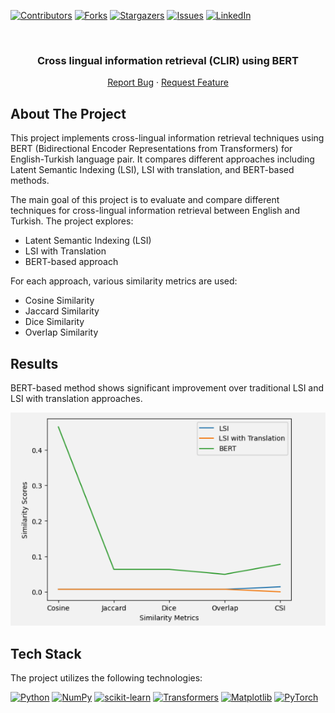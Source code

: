 <a name="readme-top"></a>


<!-- PROJECT SHIELDS -->
[![Contributors][contributors-shield]][contributors-url]
[![Forks][forks-shield]][forks-url]
[![Stargazers][stars-shield]][stars-url]
[![Issues][issues-shield]][issues-url]
[![LinkedIn][linkedin-shield]][linkedin-url]



<!-- PROJECT LOGO -->
<br />
<div align="center">

<h3 align="center"> Cross lingual information retrieval (CLIR) using BERT</h3>

  <p align="center">
<!--     <a href="https://github.com/youssef-mansor/CLIR-using-BERT">View Demo</a> -->
<!--     · -->
    <a href="https://github.com/youssef-mansor/CLIR-using-BERT/issues">Report Bug</a>
    ·
    <a href="https://github.com/youssef-mansor/CLIR-using-BERT/issues">Request Feature</a>
  </p>
</div>


<!-- ABOUT THE PROJECT -->


## About The Project

This project implements cross-lingual information retrieval techniques using BERT (Bidirectional Encoder Representations from Transformers) for English-Turkish language pair. It compares different approaches including Latent Semantic Indexing (LSI), LSI with translation, and BERT-based methods.

The main goal of this project is to evaluate and compare different techniques for cross-lingual information retrieval between English and Turkish. The project explores:

- Latent Semantic Indexing (LSI)
- LSI with Translation
- BERT-based approach

For each approach, various similarity metrics are used:

- Cosine Similarity
- Jaccard Similarity
- Dice Similarity
- Overlap Similarity

## Results

BERT-based method shows significant improvement over traditional LSI and LSI with translation approaches.

![Image](CLIR_comparison1.png)

## Tech Stack
The project utilizes the following technologies:

[![Python](https://img.shields.io/badge/python-3670A0?style=for-the-badge&logo=python&logoColor=ffdd54)](https://www.python.org/)
[![NumPy](https://img.shields.io/badge/numpy-%23013243.svg?style=for-the-badge&logo=numpy&logoColor=white)](https://numpy.org/)
[![scikit-learn](https://img.shields.io/badge/scikit--learn-%23F7931E.svg?style=for-the-badge&logo=scikit-learn&logoColor=white)](https://scikit-learn.org/)
[![Transformers](https://img.shields.io/badge/Transformers-FF6F00?style=for-the-badge&logo=Transformers&logoColor=white)](https://huggingface.co/transformers/)
[![Matplotlib](https://img.shields.io/badge/Matplotlib-%23ffffff.svg?style=for-the-badge&logo=Matplotlib&logoColor=black)](https://matplotlib.org/)
[![PyTorch](https://img.shields.io/badge/PyTorch-%23EE4C2C.svg?style=for-the-badge&logo=PyTorch&logoColor=white)](https://pytorch.org/)






<!-- MARKDOWN LINKS & IMAGES -->
[contributors-shield]: https://img.shields.io/github/contributors/youssef-mansor/CLIR-using-BERT.svg?style=for-the-badge
[contributors-url]: https://github.com/youssef-mansor/CLIR-using-BERT/graphs/contributors
[forks-shield]: https://img.shields.io/github/forks/youssef-mansor/CLIR-using-BERT.svg?style=for-the-badge
[forks-url]: https://github.com/youssef-mansor/CLIR-using-BERT/network/members
[stars-shield]: https://img.shields.io/github/stars/youssef-mansor/CLIR-using-BERT.svg?style=for-the-badge
[stars-url]: https://github.com/youssef-mansor/CLIR-using-BERT/stargazers
[issues-shield]: https://img.shields.io/github/issues/youssef-mansor/CLIR-using-BERT.svg?style=for-the-badge
[issues-url]: https://github.com/youssef-mansor/CLIR-using-BERT/issues
[license-shield]: https://img.shields.io/github/license/youssef-mansor/CLIR-using-BERT.svg?style=for-the-badge
[license-url]: https://github.com/youssef-mansor/CLIR-using-BERT/blob/main/LICENSE
[linkedin-shield]: https://img.shields.io/badge/-LinkedIn-black.svg?style=for-the-badge&logo=linkedin&colorB=555
[linkedin-url]: https://www.linkedin.com/in/youssef-m-86a690174/
[product-screenshot]: images/screenshot.png

